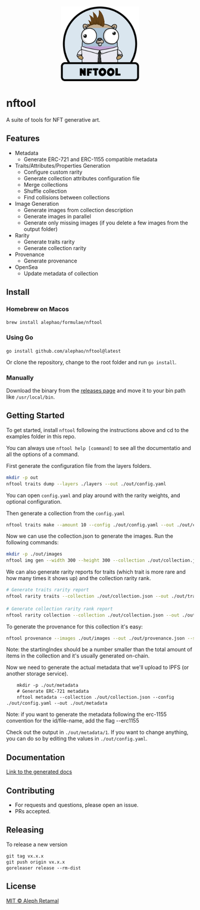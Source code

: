 <p align="center">
  <img src="assets/logo.png" height="200" />
</p>

# nftool

A suite of tools for NFT generative art.

## Features

* Metadata
   * Generate ERC-721 and ERC-1155 compatible metadata
* Traits/Attributes/Properties Generation
   * Configure custom rarity
   * Generate collection attributes configuration file
   * Merge collections
   * Shuffle collection
   * Find collisions between collections
* Image Generation
   * Generate images from collection description
   * Generate images in parallel
   * Generate only missing images (if you delete a few images from the output folder)
* Rarity
   * Generate traits rarity
   * Generate collection rarity
* Provenance
   * Generate provenance
* OpenSea
   * Update metadata of collection

## Install

### Homebrew on Macos

`brew install alephao/formulae/nftool`

### Using Go

`go install github.com/alephao/nftool@latest`

Or clone the repository, change to the root folder and run `go install`.

### Manually

Download the binary from the [releases page](https://github.com/alephao/nftool/releases) and move it to your bin path like `/usr/local/bin`.

## Getting Started

To get started, install `nftool` following the instructions above and cd to the examples folder in this repo.

You can always use `nftool help [command]` to see all the documentatio and all the options of a command.

First generate the configuration file from the layers folders.

```sh
mkdir -p out
nftool traits dump --layers ./layers --out ./out/config.yaml
```

You can open `config.yaml` and play around with the rarity weights, and optional configuration.

Then generate a collection from the `config.yaml`

```sh
nftool traits make --amount 10 --config ./out/config.yaml --out ./out/collection.json
```

Now we can use the collection.json to generate the images. Run the following commands:

```sh
mkdir -p ./out/images
nftool img gen --width 300 --height 300 --collection ./out/collection.json --config ./out/config.yaml --out ./out/images
```

We can also generate rarity reports for traits (which trait is more rare and how many times it shows up) and the collection rarity rank.

```sh
# Generate traits rarity report
nftool rarity traits --collection ./out/collection.json --out ./out/traits_rarity.json

# Generate collection rarity rank report
nftool rarity collection --collection ./out/collection.json --out ./out/collection_rarity.json
```

To generate the provenance for this collection it's easy:

```sh
nftool provenance --images ./out/images --out ./out/provenance.json --startingIndex 2
```

Note: the startingIndex should be a number smaller than the total amount of items in the collection and it's usually generated on-chain.

Now we need to generate the actual metadata that we'll upload to IPFS (or another storage service).

```
	mkdir -p ./out/metadata
	# Generate ERC-721 metadata
	nftool metadata --collection ./out/collection.json --config ./out/config.yaml --out ./out/metadata
```

Note: if you want to generate the metadata following the erc-1155 convention for the id/file-name, add the flag --erc1155

Check out the output in `./out/metadata/1`. If you want to change anything, you can do so by editing the values in `./out/config.yaml`.

## Documentation

[Link to the generated docs](./docs/docs.md)

## Contributing

* For requests and questions, please open an issue.
* PRs accepted.

## Releasing

To release a new version

```
git tag vx.x.x
git push origin vx.x.x
goreleaser release --rm-dist  
```

## License

[MIT © Aleph Retamal](LICENSE)